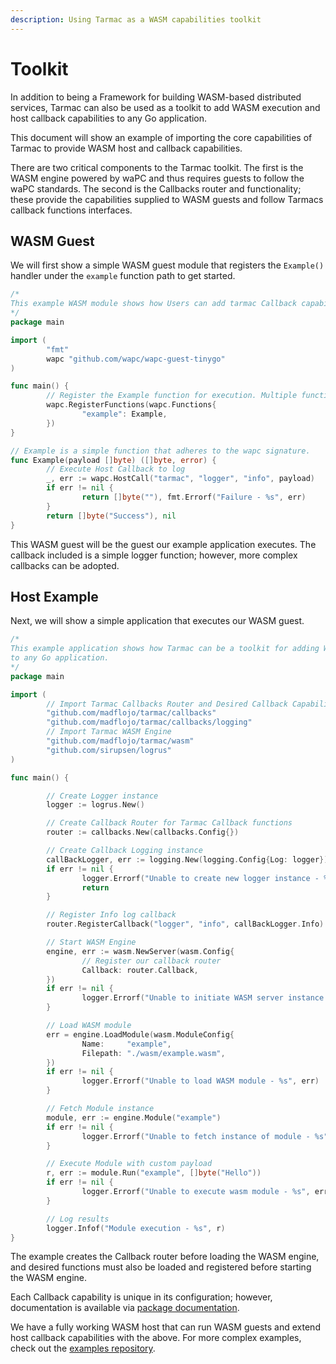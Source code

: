 ```yaml
---
description: Using Tarmac as a WASM capabilities toolkit
---
```


# Toolkit

In addition to being a Framework for building WASM-based distributed services, Tarmac can also be used as a toolkit to add WASM execution and host callback capabilities to any Go application. 

This document will show an example of importing the core capabilities of Tarmac to provide WASM host and callback capabilities.

There are two critical components to the Tarmac toolkit. The first is the WASM engine powered by waPC and thus requires guests to follow the waPC standards. The second is the Callbacks router and functionality; these provide the capabilities supplied to WASM guests and follow Tarmacs callback functions interfaces.

## WASM Guest

We will first show a simple WASM guest module that registers the `Example()` handler under the `example` function path to get started.

```go
/*
This example WASM module shows how Users can add tarmac Callback capabilities to any Go host.
*/
package main

import (
        "fmt"
        wapc "github.com/wapc/wapc-guest-tinygo"
)

func main() {
        // Register the Example function for execution. Multiple functions can be registered with different call names.
        wapc.RegisterFunctions(wapc.Functions{
                "example": Example,
        })
}

// Example is a simple function that adheres to the wapc signature.
func Example(payload []byte) ([]byte, error) {
        // Execute Host Callback to log
        _, err := wapc.HostCall("tarmac", "logger", "info", payload)
        if err != nil {
                return []byte(""), fmt.Errorf("Failure - %s", err)
        }
        return []byte("Success"), nil
}
```

This WASM guest will be the guest our example application executes. The callback included is a simple logger function; however, more complex callbacks can be adopted.

## Host Example

Next, we will show a simple application that executes our WASM guest.

```go
/*
This example application shows how Tarmac can be a toolkit for adding WASM capabilities and host callback capabilities
to any Go application.
*/
package main

import (
        // Import Tarmac Callbacks Router and Desired Callback Capabilities
        "github.com/madflojo/tarmac/callbacks"
        "github.com/madflojo/tarmac/callbacks/logging"
        // Import Tarmac WASM Engine
        "github.com/madflojo/tarmac/wasm"
        "github.com/sirupsen/logrus"
)

func main() {

        // Create Logger instance
        logger := logrus.New()

        // Create Callback Router for Tarmac Callback functions
        router := callbacks.New(callbacks.Config{})

        // Create Callback Logging instance
        callBackLogger, err := logging.New(logging.Config{Log: logger})
        if err != nil {
                logger.Errorf("Unable to create new logger instance - %s", err)
                return
        }

        // Register Info log callback
        router.RegisterCallback("logger", "info", callBackLogger.Info)

        // Start WASM Engine
        engine, err := wasm.NewServer(wasm.Config{
                // Register our callback router
                Callback: router.Callback,
        })
        if err != nil {
                logger.Errorf("Unable to initiate WASM server instance - %s", err)
        }

        // Load WASM module
        err = engine.LoadModule(wasm.ModuleConfig{
                Name:     "example",
                Filepath: "./wasm/example.wasm",
        })
        if err != nil {
                logger.Errorf("Unable to load WASM module - %s", err)
        }

        // Fetch Module instance
        module, err := engine.Module("example")
        if err != nil {
                logger.Errorf("Unable to fetch instance of module - %s", err)
        }

        // Execute Module with custom payload
        r, err := module.Run("example", []byte("Hello"))
        if err != nil {
                logger.Errorf("Unable to execute wasm module - %s", err)
        }

        // Log results
        logger.Infof("Module execution - %s", r)
}
```

The example creates the Callback router before loading the WASM engine, and desired functions must also be loaded and registered before starting the WASM engine.

Each Callback capability is unique in its configuration; however, documentation is available via [package documentation](https://pkg.go.dev/github.com/madflojo/tarmac/callbacks).

We have a fully working WASM host that can run WASM guests and extend host callback capabilities with the above. For more complex examples, check out the [examples repository](https://github.com/madflojo/tarmac/tree/master/example).
